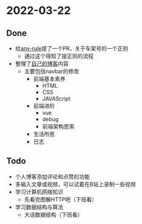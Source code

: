 # 2022-03-22 

## Done

- 给[any-rule](https://github.com/any86/any-rule)提了一个PR，关于车架号的一个正则
  - 通过这个得知了提正则的流程
- 整理了[自己的博客](https://heshimang.github.io)内容
  - 主要包括navbar的修改
    - 前端基本素养
      - HTML
      - CSS
      - JAVAScript
    - 前端进阶
      - vue
      - debug
      - 前端架构思索
    - 生活所思
    - 日志

## Todo

- 个人博客添加评论和点赞的功能
- 多输入文章或视频，可以试着在B站上录制一些视频
- 学习计算机网络知识
  - 先看完图解HTTP吧（下班看）
- 学习数据结构与算法
  - 大话数据结构（下班看）